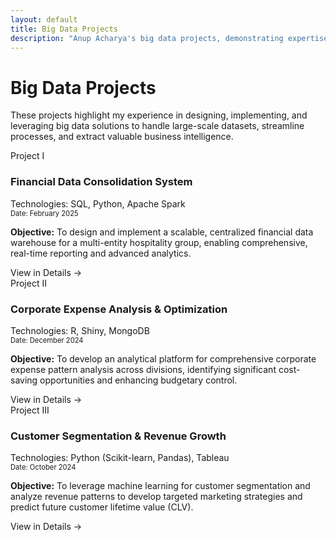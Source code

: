 ```yaml
---
layout: default
title: Big Data Projects
description: "Anup Acharya's big data projects, demonstrating expertise in technologies like Apache Spark, MongoDB, and building data pipelines for large-scale financial systems and analytics."
---
```


# Big Data Projects

<p class="page-intro-paragraph">
  These projects highlight my experience in designing, implementing, and leveraging big data solutions to handle large-scale datasets, streamline processes, and extract valuable business intelligence.
</p>

<div class="project-container">

  <div class="project-box no-link"> 
    <span class="project-number">Project I</span>
    <div class="project-header">
      <!-- <img src="{{ '/assets/images/financial_data_icon.png' | relative_url }}" alt="Financial Data Icon"> OPTIONAL ICON -->
      <div class="project-header-text"> 
        <h3>Financial Data Consolidation System</h3>
        <div class="tools-used">Technologies: SQL, Python, Apache Spark</div>
        <div class="dataset-title" style="font-size:0.8em; color: var(--color-text-muted);">Date: February 2025</div>
      </div>
    </div>
    <p class="project-objective"><strong>Objective:</strong> To design and implement a scalable, centralized financial data warehouse for a multi-entity hospitality group, enabling comprehensive, real-time reporting and advanced analytics.</p>
    <span class="project-details-indicator">View in Details →</span>
  </div>


  <div class="project-box no-link">
    <span class="project-number">Project II</span>
     <div class="project-header">
        <!-- <img src="{{ '/assets/images/expense_analysis_icon.png' | relative_url }}" alt="Expense Analysis Icon"> OPTIONAL ICON -->
        <div class="project-header-text">
            <h3>Corporate Expense Analysis & Optimization</h3>
            <div class="tools-used">Technologies: R, Shiny, MongoDB</div>
            <div class="dataset-title" style="font-size:0.8em; color: var(--color-text-muted);">Date: December 2024</div>
        </div>
    </div>
    <p class="project-objective"><strong>Objective:</strong> To develop an analytical platform for comprehensive corporate expense pattern analysis across divisions, identifying significant cost-saving opportunities and enhancing budgetary control.</p>
    <span class="project-details-indicator">View in Details →</span>
  </div>

  <div class="project-box no-link">
    <span class="project-number">Project III</span>
    <div class="project-header">
        <!-- <img src="{{ '/assets/images/customer_segmentation_icon.png' | relative_url }}" alt="Customer Segmentation Icon"> OPTIONAL ICON -->
        <div class="project-header-text">
            <h3>Customer Segmentation & Revenue Growth</h3>
            <div class="tools-used">Technologies: Python (Scikit-learn, Pandas), Tableau</div>
            <div class="dataset-title" style="font-size:0.8em; color: var(--color-text-muted);">Date: October 2024</div>
        </div>
    </div>
    <p class="project-objective"><strong>Objective:</strong> To leverage machine learning for customer segmentation and analyze revenue patterns to develop targeted marketing strategies and predict future customer lifetime value (CLV).</p>
    <span class="project-details-indicator">View in Details →</span>
  </div>

</div>